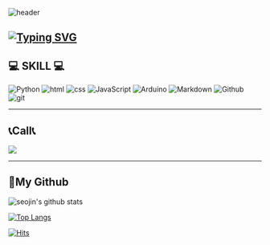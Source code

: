 ![header](https://capsule-render.vercel.app/api?type=waving&color=black&height=125&section=header&fontSize=90)

[![Typing SVG](https://readme-typing-svg.demolab.com?font=Alkatra&weight=700&size=28&pause=1000&color=000000&center=true&random=false&width=435&lines=Welcome+to+Seojin's+Github%F0%9F%98%81)](https://git.io/typing-svg)
---
## 💻 SKILL 💻

![Python](https://img.shields.io/badge/Python-3776AB?style=for-the-badge&logo=python&logoColor=white)
![html](https://img.shields.io/badge/HTML-239120?style=for-the-badge&logo=html5&logoColor=white)
![css](https://img.shields.io/badge/CSS-239120?&style=for-the-badge&logo=css3&logoColor=white)
![JavaScript](https://img.shields.io/badge/JavaScript-F7DF1E?style=for-the-badge&logo=JavaScript&logoColor=white)
![Arduino](https://img.shields.io/badge/Arduino-00979D?style=for-the-badge&logo=Arduino&logoColor=white)
![Markdown](https://img.shields.io/badge/Markdown-000000?style=for-the-badge&logo=markdown&logoColor=white)
![Github](https://img.shields.io/badge/GitHub-100000?style=for-the-badge&logo=github&logoColor=white)
![git](https://img.shields.io/badge/GIT-E44C30?style=for-the-badge&logo=git&logoColor=white)

---
## 📞Call📞

<a href="mailto:admin@seojin.tech">
        <img src="https://img.shields.io/badge/Gmail-EA4335?style=for-the-badge&logo=Gmail&logoColor=white"> 
    </a>


</a>

---

## 📖My Github


![seojin's github stats](https://github-readme-stats.vercel.app/api?username=seojindeveloper&show_icons=true&locale=kr&theme=dark)

[![Top Langs](https://github-readme-stats.vercel.app/api/top-langs/?username=seojindeveloper)](https://github.com/anuraghazra/github-readme-stats&theme=dark&locale=kr)

[![Hits](https://hits.seeyoufarm.com/api/count/incr/badge.svg?url=https%3A%2F%2Fgithub.com%2Fseojindeveloper&count_bg=%235E5E5E&title_bg=%235E5E5E&icon=&icon_color=%23E7E7E7&title=%EB%B0%A9%EB%AC%B8%EC%9E%90%EC%88%98&edge_flat=true)](https://hits.seeyoufarm.com)
